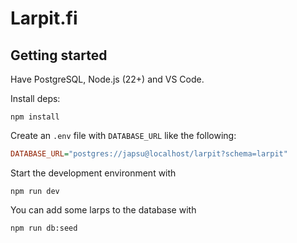# Larpit.fi

## Getting started

Have PostgreSQL, Node.js (22+) and VS Code.

Install deps:

```
npm install
```

Create an `.env` file with `DATABASE_URL` like the following:

```ini
DATABASE_URL="postgres://japsu@localhost/larpit?schema=larpit"
```

Start the development environment with

```
npm run dev
```

You can add some larps to the database with

```
npm run db:seed
```
